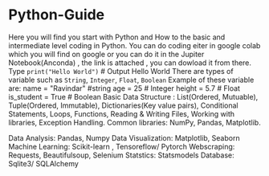 # Python-Guide
Here you will find you start with Python and How to the basic and intermediate level coding in Python. 
You can do coding eiter in google colab which you will find on google or you can do it in the Jupiter Notebook(Anconda) , the link is attached , you can dowload it from there.
Type `print("Hello World")` # Output Hello World
There are types of variable such as `String`, `Integer`, `Float`, `Boolean`
Example of these variable are: name = "Ravindar"  #string
                               age = 25           # Integer
                               height = 5.7       # Float
                               is_student = True  # Boolean
Basic Data Structure : List(Ordered, Mutuable), Tuple(Ordered, Immutable), Dictionaries(Key value pairs), Conditional Statements, Loops, Functions, Reading & Writing Files, Working with libraries, Exception Handling.
Common libraries: NumPy, Pandas, Matplotlib.


Data Analysis: Pandas, Numpy
Data Visualization: Matplotlib, Seaborn
Machine Learning: Scikit-learn , Tensoreflow/ Pytorch
Webscraping: Requests, Beautifulsoup, Selenium
Statstics: Statsmodels
Database: Sqlite3/ SQLAlchemy
